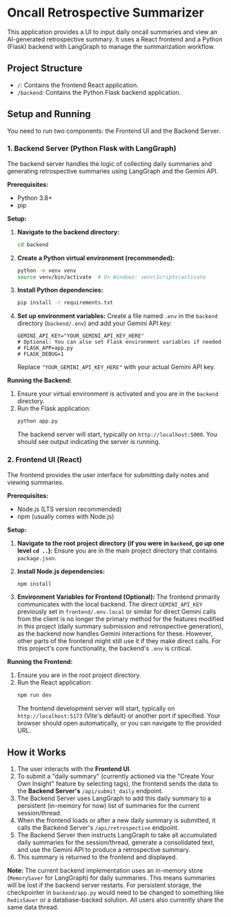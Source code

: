 # Oncall Retrospective Summarizer

This application provides a UI to input daily oncall summaries and view an AI-generated retrospective summary. It uses a React frontend and a Python (Flask) backend with LangGraph to manage the summarization workflow.

## Project Structure

- `/`: Contains the frontend React application.
- `/backend`: Contains the Python Flask backend application.

## Setup and Running

You need to run two components: the Frontend UI and the Backend Server.

### 1. Backend Server (Python Flask with LangGraph)

The backend server handles the logic of collecting daily summaries and generating retrospective summaries using LangGraph and the Gemini API.

**Prerequisites:**
- Python 3.8+
- pip

**Setup:**

1.  **Navigate to the backend directory:**
    ```bash
    cd backend
    ```

2.  **Create a Python virtual environment (recommended):**
    ```bash
    python -m venv venv
    source venv/bin/activate  # On Windows: venv\Scripts\activate
    ```

3.  **Install Python dependencies:**
    ```bash
    pip install -r requirements.txt
    ```

4.  **Set up environment variables:**
    Create a file named `.env` in the `backend` directory (`backend/.env`) and add your Gemini API key:
    ```env
    GEMINI_API_KEY="YOUR_GEMINI_API_KEY_HERE"
    # Optional: You can also set Flask environment variables if needed
    # FLASK_APP=app.py
    # FLASK_DEBUG=1
    ```
    Replace `"YOUR_GEMINI_API_KEY_HERE"` with your actual Gemini API key.

**Running the Backend:**

1.  Ensure your virtual environment is activated and you are in the `backend` directory.
2.  Run the Flask application:
    ```bash
    python app.py
    ```
    The backend server will start, typically on `http://localhost:5000`. You should see output indicating the server is running.

### 2. Frontend UI (React)

The frontend provides the user interface for submitting daily notes and viewing summaries.

**Prerequisites:**
- Node.js (LTS version recommended)
- npm (usually comes with Node.js)

**Setup:**

1.  **Navigate to the root project directory (if you were in `backend`, go up one level `cd ..`):**
    Ensure you are in the main project directory that contains `package.json`.

2.  **Install Node.js dependencies:**
    ```bash
    npm install
    ```

3.  **Environment Variables for Frontend (Optional):**
    The frontend primarily communicates with the local backend. The direct `GEMINI_API_KEY` previously set in `frontend/.env.local` or similar for direct Gemini calls from the client is no longer the primary method for the features modified in this project (daily summary submission and retrospective generation), as the backend now handles Gemini interactions for these. However, other parts of the frontend might still use it if they make direct calls. For this project's core functionality, the backend's `.env` is critical.

**Running the Frontend:**

1.  Ensure you are in the root project directory.
2.  Run the React application:
    ```bash
    npm run dev
    ```
    The frontend development server will start, typically on `http://localhost:5173` (Vite's default) or another port if specified. Your browser should open automatically, or you can navigate to the provided URL.

## How it Works

1.  The user interacts with the **Frontend UI**.
2.  To submit a "daily summary" (currently actioned via the "Create Your Own Insight" feature by selecting tags), the frontend sends the data to the **Backend Server's** `/api/submit_daily` endpoint.
3.  The Backend Server uses LangGraph to add this daily summary to a persistent (in-memory for now) list of summaries for the current session/thread.
4.  When the frontend loads or after a new daily summary is submitted, it calls the Backend Server's `/api/retrospective` endpoint.
5.  The Backend Server then instructs LangGraph to take all accumulated daily summaries for the session/thread, generate a consolidated text, and use the Gemini API to produce a retrospective summary.
6.  This summary is returned to the frontend and displayed.

**Note:** The current backend implementation uses an in-memory store (`MemorySaver` for LangGraph) for daily summaries. This means summaries will be lost if the backend server restarts. For persistent storage, the checkpointer in `backend/app.py` would need to be changed to something like `RedisSaver` or a database-backed solution. All users also currently share the same data thread.
